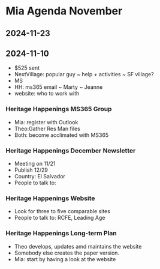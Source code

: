 # Mia Agenda November


## 2024-11-23


## 2024-11-10

* $525 sent
* NextVillage: popular guy ~ help + activities ~ SF village?
* MS
* HH: ms365 email ~ Marty ~ Jeanne
* website: who to work with


### Heritage Happenings MS365 Group

* Mia: register with Outlook
* Theo:Gather Res Man files
* Both: become acclimated with MS365

### Heritage Happenings December Newsletter

* Meeting on 11/21
* Publish 12/29
* Country: El Salvador
* People to talk to:

### Heritage Happenings Website

* Look for three to five comparable sites
* People to talk to: RCFE, Leading Age

### Heritage Happenings Long-term Plan

* Theo develops, updates amd maintains the website
* Somebody else creates the paper version.
* Mia: start by having a look at the website
